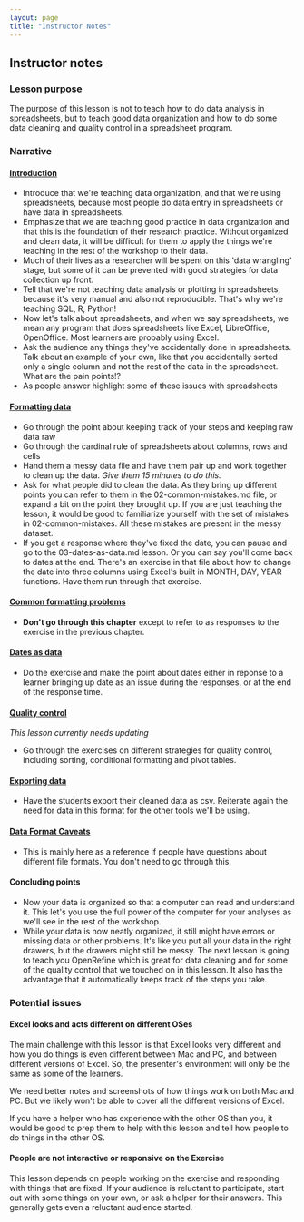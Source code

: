 ```yaml
---
layout: page
title: "Instructor Notes"
---
```


## Instructor notes

### Lesson purpose

The purpose of this lesson is not to teach how to do data analysis in spreadsheets, 
but to teach good data organization and how to do some data cleaning and 
quality control in a spreadsheet program.

### Narrative

#### [Introduction](../00-intro)

* Introduce that we're teaching data organization, and that we're using
spreadsheets, because most people do data entry in spreadsheets or 
have data in spreadsheets.
* Emphasize that we are teaching good practice in data organization and that
this is the foundation of their research practice. Without organized and clean
data, it will be difficult for them to apply the things we're teaching in the
rest of the workshop to their data.
* Much of their lives as a researcher will be spent on this 'data wrangling' stage, but
some of it can be prevented with good strategies for data collection up front.
* Tell that we're not teaching data analysis or plotting in spreadsheets, because it's
very manual and also not reproducible. That's why we're teaching SQL, R, Python!
* Now let's talk about spreadsheets, and when we say spreadsheets, we mean any program that
does spreadsheets like Excel, LibreOffice, OpenOffice. Most learners are probably using Excel.
* Ask the audience any things they've accidentally done in spreadsheets. Talk about an example of your own, like that you accidentally sorted only a single column and not the rest
of the data in the spreadsheet. What are the pain points!?
* As people answer highlight some of these issues with spreadsheets

#### [Formatting data](../01-format-data)

* Go through the point about keeping track of your steps and keeping raw data raw
* Go through the cardinal rule of spreadsheets about columns, rows and cells
* Hand them a messy data file and have them pair up and work together to clean up the data.
*Give them 15 minutes to do this.*
* Ask for what people did to clean the data. As they bring up different points you can
refer to them in the 02-common-mistakes.md file, or expand a bit on the point they brought up.
If you are just teaching the lesson, it would be good to familiarize yourself with 
the set of mistakes in 02-common-mistakes. All these mistakes are present in the messy
dataset.
* If you get a response where they've fixed the date, you can pause and go to the
03-dates-as-data.md lesson. Or you can say you'll come back to dates at the end. 
There's an exercise in that file about how to change the
date into three columns using Excel's built in MONTH, DAY, YEAR functions. Have them
run through that exercise. 

#### [Common formatting problems](../02-common-mistakes)

* **Don't go through this chapter** except to refer to as responses to the exercise in
the previous chapter.

#### [Dates as data](../03-dates-as-data)

* Do the exercise and make the point about dates either in reponse to a learner bringing
up date as an issue during the responses, or at the end of the response time.

#### [Quality control](../04-quality-control)
*This lesson currently needs updating*  

* Go through the exercises on different strategies for quality control, including
sorting, conditional formatting and pivot tables. 

#### [Exporting data](../05-exporting-data)

* Have the students export their cleaned data as csv. Reiterate again the need for
data in this format for the other tools we'll be using.

#### [Data Format Caveats](../06-data-formats-caveats)

* This is mainly here as a reference if people have questions about different file formats.
You don't need to go through this. 

#### Concluding points

* Now your data is organized so that a computer can read and understand it. This
let's you use the full power of the computer for your analyses as we'll see in the
rest of the workshop. 
* While your data is now neatly organized, it still might have errors or missing data
or other problems. It's like you put all your data in the right drawers, but the
drawers might still be messy. The next lesson is going to teach you OpenRefine which 
is great for data cleaning and for some of the quality control that we touched on 
in this lesson. It also has the advantage that it automatically keeps track of the
steps you take. 

### Potential issues

#### Excel looks and acts different on different OSes

The main challenge with this lesson is that Excel looks very different and how you
do things is even different between Mac and PC, and between different versions of
Excel. So, the presenter's environment will only be the same as some of the learners. 

We need better notes and screenshots of how things work on both Mac and PC. But we
likely won't be able to cover all the different versions of Excel. 

If you have a helper who has experience with the other OS than you, it would be good
to prep them to help with this lesson and tell how people to do things in the other OS.

#### People are not interactive or responsive on the Exercise

This lesson depends on people working on the exercise and responding with things
that are fixed. If your audience is reluctant to participate, start out with
some things on your own, or ask a helper for their answers. This generally gets
even a reluctant audience started. 
